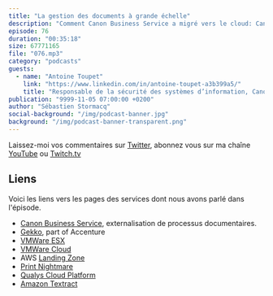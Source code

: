 ```yaml
---
title: "La gestion des documents à grande échelle"
description: "Comment Canon Business Service a migré vers le cloud: Canon Business Service propose à ses clients de traiter leurs documents : les recevoir, les analyser, en extraire les données et retourner les données structurées et les documents numérisés à leurs clients. Dans cet épisode, nous découvrons ce métier de traitements des documents papiers et des contraintes qu'il impose aux infrastructures informatiques. Nous parlons de la migration vers le cloud de la plate-forme on-premises, basée sur VMWare de Canon, tout en renforcant leur posture de sécurité et de conformité."
episode: 76
duration: "00:35:18"
size: 67771165
file: "076.mp3"
category: "podcasts"
guests:
  - name: "Antoine Toupet"
    link: "https://www.linkedin.com/in/antoine-toupet-a3b399a5/"
    title: "Responsable de la sécurité des systèmes d’information, Canon France Business Services"
publication: "9999-11-05 07:00:00 +0200"
author: "Sébastien Stormacq"
social-background: "/img/podcast-banner.jpg"
background: "/img/podcast-banner-transparent.png"
---
```


Laissez-moi vos commentaires sur [Twitter](https://twitter.com/sebsto), abonnez vous sur ma chaîne [YouTube](https://www.youtube.com/sebsto) ou [Twitch.tv](https://www.twitch.tv/sebAWS)

## Liens

Voici les liens vers les pages des services dont nous avons parlé dans l'épisode.

- [Canon Business Service](https://www.canon.fr/business/services/document-process-outsourcing-services/), externalisation de processus documentaires.
- [Gekko](https://www.gekko.fr/en/16014-2/), part of Accenture
- [VMWare ESX](https://www.vmware.com/products/esxi-and-esx.html)
- [VMWare Cloud](https://aws.amazon.com/vmware/)
- AWS [Landing Zone](https://aws.amazon.com/solutions/implementations/aws-landing-zone/)
- [Print Nightmare](https://msrc.microsoft.com/update-guide/vulnerability/CVE-2021-34527)
- [Qualys Cloud Platform](https://www.qualys.com/cloud-platform/)
- [Amazon Textract](https://aws.amazon.com/textract/)

